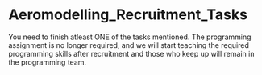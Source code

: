 # Aeromodelling_Recruitment_Tasks
You need to finish atleast ONE of the tasks mentioned. The programming assignment is no longer required, and we will start teaching the required programming skills after recruitment and those who keep up will remain in the programming team.
